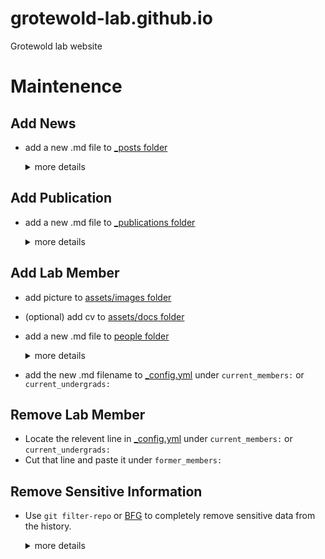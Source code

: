 # grotewold-lab.github.io
Grotewold lab website

# Maintenence

## Add News

- add a new .md file to [_posts folder](_posts)

  <details>
  <summary>more details</summary>

  News is handled using [jekyll's blog post system](https://jekyllrb.com/docs/posts/).

  Specifications for news files:
  * Filename must begin with the date in numeric form `YYYY-MM-DD` and must end with `.md`
  * Must have property/value `layout: post`
  * Must have property `title`
  
  <br>

  For example, a news post for November 18th 2022.
  
  filename: `2022-11-18-github-io.md`

  file content: 
  ```
  ---
  layout: post
  title: Website moved to github.io
  ---

  The Grotewold Lab website has moved to github.io!
  ```

  Any content may be added to the bottom of the md file and it will appear on [the corresponding news page](https://grotewold-lab.github.io/2022/11/18/github-io.html).
  
  See the example source file [here](_posts/2022-11-18-github-io.md).

  </details>

## Add Publication

- add a new .md file to [_publications folder](_publications)

  <details>
  <summary>more details</summary>

  Specifications for publication files:
  * Filename must begin with the 4-digit year followed by a hyphen and some identifiable string (first author's name) 
  * Filename must end with `.md`
  * Must have property `pmid`, an 8-digit PMID number assigned by PubMed
  * properties `authors`,`title`,`journal`,`issue` are used to form a citation on [the publications page](https://grotewold-lab.github.io/publications)
  * properties `short_label`,`pdf`,`data`,`scripts` are used to form a row on [the published data and scripts page](https://grotewold-lab.github.io/published-data-and-scripts)
    * `pdf` (optional) url to download pdf
    * `data` (optional) html code to show under "Data" column 
    * `scripts` (optional) html code to show under "Scripts" column
  
  <br>

  For example, a 2021 publication:
  
  filename: `2021-jiang.md`

  file content: 
  ```
  ---
  short_label: "Jiang et al."
  authors: "Jiang N, Dillon FM, Silva A, Gomez-Cano L, Grotewold E"
  title: 'Corrigendum to "Rhamnose in plants - from biosynthesis to diverse functions"'
  journal: "Plant Sci."
  issue: "307:110897"
  pmid: 33902856
  pdf: "https://www.sciencedirect.com/science/article/pii/S016894522100090X/pdfft"
  data: ''
  scripts: ''
  ---
  ```
  See the example source file [here](_publications/2021-jiang.md).

  </details>

## Add Lab Member

- add picture to [assets/images folder](assets/images)
- (optional) add cv to [assets/docs folder](assets/docs)
- add a new .md file to [people folder](people) 
  <details>
  <summary>more details</summary>

  Specifications for people files:
  * Filename must end with `.md`
  * Must have property/value `layout: person`
  * Must have property `permalink`, a string begining with `/` which will form the url for the person's page
  * **Must have property `title` (meaning page title), containing the person's name**
  * Must have property `position`, the job position which will appear on the person's page
    * this can be anything, it doesn't have to match any specific categories
    * this is NOT used to form the categories on [the people page](https://grotewold-lab.github.io/people)
  * Must have property `image`, the filename of an image that exists in [the assets/images folder](assets/images)
  * Must have properties `email` and `phone`
  * (optional) property `cv`, the filename of a file that exists in [the assets/docs folder](assets/docs)
  * (optional) property `mentor` or `mentors`, containing any text which will be shown on the person's page
  
  <br>

  For example, Shannon Schrope:
  
  filename: `shannon-schrope.md`

  file content: 
  ```
  ---
  layout: person
  permalink: /shannon-schrope
  title: Shannon Schrope
  position: SiGuE Fellow
  image: Shannon Schrope.jpeg
  email: schrope2@msu.edu
  phone: (517) 353-6767 
  ---

  *Professional interests and goals:* I am interested in plant biology, and am hoping to pursue a PhD in this field in the near future. My long term goal is to become a professor.

  *General interests:*  I enjoy hiking, biking, playing the piano, swimming, sketching, and crocheting.
  ```
  
  Any content may be added to the bottom of the md file and it will appear on [the person's page](https://grotewold-lab.github.io/shannon-schrope)
  
  See the example source file [here](people/shannon-schrope.md).

  </details>
- add the new .md filename to [_config.yml](_config.yml) under `current_members:` or `current_undergrads:`

## Remove Lab Member

- Locate the relevent line in [_config.yml](_config.yml) under `current_members:` or `current_undergrads:`
- Cut that line and paste it under `former_members:`

## Remove Sensitive Information
- Use `git filter-repo` or [BFG](https://rtyley.github.io/bfg-repo-cleaner/) to completely remove sensitive data from the history.

  <details>
  <summary>more details</summary>

  [github doc: Removing sensitive data from a repository](https://docs.github.com/en/authentication/keeping-your-account-and-data-secure/removing-sensitive-data-from-a-repository)
  
  [BFG Repo cleaner (tool recommended in github doc)](https://rtyley.github.io/bfg-repo-cleaner/)
  
  example:
  ```bash
  wget https://repo1.maven.org/maven2/com/madgag/bfg/1.14.0/bfg-1.14.0.jar
  git clone --mirror git://example.com/some-big-repo.git
  java -jar bfg-1.14.0.jar --delete-files FILENAME-WITH-SENSITIVE-DATA some-big-repo.git
  # follow prompts from bfg
  git push --force
  ```

  </details>

